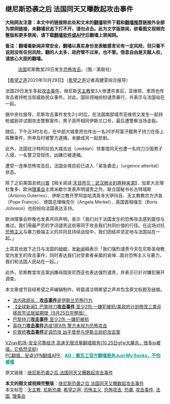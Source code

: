  <h2>继尼斯恐袭之后 法国同天又曝数起攻击事件</h2> <p class="notice"><b>大陆网友注意：本文中的链接除此处和文末的<a href="https://github.com/bannedbook/fanqiang" >翻墙</a>软件下载和<a href="https://github.com/killgcd/justmysocks/blob/master/README.md">翻墙推荐</a>链接外全部为禁网链接，未翻墙状态下打不开，请勿点击。此为文字版禁闻，欲看图文视频完整版和更多禁闻，请下载<a href="https://github.com/bannedbook/fanqiang">翻墙软件或APP</a>后翻墙上禁闻网。</p><p>备注：翻墙看新闻非常安全，翻墙以真实身份发表敏感言论有一定风险，但只看不说则没有任何风险，翻的人太多，政府管不过来，也不管。信息自由是天赋人权，请放心大胆的翻墙。</b></p>  <div class="entry"> <figure><figcaption><a href="https://www.bannedbook.org/bnews/tag/%e6%b3%95%e5%9b%bd/" class="st_tag internal_tag" rel="tag" title="标签 法国 下的日志">法国</a>尼斯教堂29日发生<a href="https://www.bannedbook.org/bnews/tag/%E6%81%90%E6%80%96%E6%94%BB%E5%87%BB/" class="st_tag internal_tag" rel="tag" title="标签 恐怖攻击 下的日志">恐怖攻击</a>。（图／美联社）</figcaption></figure> <p>【<span class='wp_keywordlink_affiliate'><a href="https://www.soundofhope.org" title="希望之声" target="_blank">希望之声</a></span>2020年10月29日】（<a href="https://www.bannedbook.org/bnews/tag/%e5%b8%8c%e6%9c%9b%e4%b9%8b%e5%a3%b0/" class="st_tag internal_tag" rel="tag" title="标签 希望之声 下的日志">希望之声</a>记者高健雯综合报导）</p> <p>法国29日发生多起<a href="https://www.bannedbook.org/bnews/tag/%E6%94%BB%E5%87%BB%E4%BA%8B%E4%BB%B6/" class="st_tag internal_tag" rel="tag" title="标签 攻击事件 下的日志">攻击事件</a>，继尼斯<a href="https://www.bannedbook.org/bnews/tag/%e5%a4%a9%e4%b8%bb%e6%95%99/" class="st_tag internal_tag" rel="tag" title="标签 天主教 下的日志">天主教</a>堂3人惨遭杀害后，亚维侬、里昂也传攻击者持枪当街威胁民众事件。对此，国际领袖纷纷谴责暴行，并表示与法国站在一起。</p> <p>据中央社报导，尼斯攻击事件发生2小时后，在法国南部城市亚维侬又发生一起持枪威胁并试图攻击警察案件，男子高呼相同伊斯兰口号，最后遭警察当场击毙。</p> <p>随后，下午近3时左右，在中部大城里昂也传出一名26岁阿富汗籍男子持刀在街上挥舞事件，所幸及时被警方逮捕，未酿成另一起悲剧。</p>  <p>此外，法国驻沙特阿拉伯大城吉达（Jeddah）领事馆同天也遭一名持刀沙国男子入侵，一名警卫受轻伤，凶嫌已被逮捕。</p> <p>遭受一连串恐怖攻击后，法国全境目前已进入「紧急袭击」（urgence attentat）状态。</p> <p>除了之前美国总统<span class='wp_keywordlink'><a href="https://www.bannedbook.org/bnews/comments/20200816/1381118.html" title="天目所见：川普将再赢总统大选 共和党掌参众两院" target="_blank">川普</a></span>【相关阅读:<a href='https://www.bannedbook.org/bnews/comments/20200816/1381123.html' target='_blank'>天目所见：武汉肺炎的两种来源</a>】、加拿大总理杜鲁多、欧洲<a href="https://www.bannedbook.org/bnews/tag/%E7%90%86%E4%BA%8B%E4%BC%9A/" class="st_tag internal_tag" rel="tag" title="标签 理事会 下的日志">理事会</a>主席米歇尔发表声明谴责之外，联合国秘书长古特瑞斯（Antonio Guterres）、伊斯兰教开罗阿兹哈清真寺大伊玛目、天主教教宗方济各（Pope Francis）、德国总理梅克尔（Angela Merkel）、英国首相强生（Boris Johnson）也纷纷向法国表达支持。</p> <p>欧洲理事会昨晚也发表共同声明，表示「我们对于法国发生的恐怖攻击感到震惊与难过。我们用最严厉的字词谴责这些等同于攻击我们共同价值的行径。在这场对抗<a href="https://www.bannedbook.org/bnews/tag/%e6%81%90%e6%80%96%e4%b8%bb%e4%b9%89/" class="st_tag internal_tag" rel="tag" title="标签 恐怖主义 下的日志">恐怖主义</a>与暴力极端主义的共同且持续战役中，我们团结并坚定地与法国站在一起。」</p>  <p>土耳其也放下近日与法国的龃龉，发<span class='wp_keywordlink_affiliate'><a href="https://www.bannedbook.org/" title="新闻">新闻</a></span>稿表示「我们强烈谴责今天在尼斯圣母教堂内发生的攻击事件，同时表达我们对受害者亲属的哀悼&#8230;面对恐怖主义与暴力，我们和法国人民站在一起。」</p> <p>此外，尼斯教堂攻击案凶嫌母国突尼西亚也表达强烈谴责，并表示已针对嫌犯展开调查。</p> <p>本文章或节目经希望之声编辑制作，转载请注明希望之声并包含原文标题及链接。</p> <ul class='op-related-articles' title='相关阅读'> <li><a href='https://www.bannedbook.org/bnews/bannedvideo/20200927/1403776.html' target='_blank'>法内政部长：<b>攻击事件</b>是伊斯兰恐怖行为</a></li> <li><a href='https://www.bannedbook.org/bnews/bannedvideo/20200926/1403444.html' target='_blank'>【全球新闻】巴黎持刀<b>攻击事件</b> 至少2伤 一嫌犯被抓/美政府计划修改三类非移民签证居留期限（9月25日完整版）</a></li> <li><a href='https://www.bannedbook.org/bnews/bannedvideo/20200926/1403336.html' target='_blank'>巴黎持刀<b>攻击事件</b> 至少2伤  一嫌犯被抓</a></li> <li><a href='https://www.bannedbook.org/bnews/baitai/20200627/1351231.html' target='_blank'>英持刀<b>攻击事件</b>造成1死6伤 警方未视为恐怖攻击</a></li> <li><a href='https://www.bannedbook.org/bnews/worldnews/20191130/1232410.html' target='_blank'>伦敦桥<b>攻击事件</b>定调恐攻 凶手曾参与伊斯兰组织攻击案</a></li> </ul> <p class="texttj"> <a href="https://www.bannedbook.org/forum23/topic22702.html" target="_blank">V2ray机场-安全可靠经济 高速无限流量翻墙服务(10.25日gfw大屠杀，很多ip被墙，它依然坚挺)</a><br/> <a href="https://github.com/bannedbook/fanqiang/wiki/%E7%A6%81%E9%97%BB%E7%BD%91%E5%AE%89%E5%8D%93%E7%BF%BB%E5%A2%99%E6%96%B0%E9%97%BBAPP" target="_blank">PC翻墙、安卓VPN翻墙APP</a>、<span onclick="window.open('https://github.com/killgcd/justmysocks/blob/master/README.md')" style="font-weight:bold;color:#00A191;cursor:pointer;text-decoration:underline;outline:none">AD：搬瓦工官方翻墙服务Just My Socks，不怕被墙</span></p><p>原文链接：<a class="src_link"  href="https://www.soundofhope.org/post/437497" target="_blank">继尼斯恐袭之后 法国同天又曝数起攻击事件</a></p> <a name='sharetosocial'></a>       <div><b>本文的图文或视频完整版</b>：<a href='https://www.bannedbook.org/bnews/comments/20201030/1422780.html'>继尼斯恐袭之后 法国同天又曝数起攻击事件</a></div>  </div><!--END ENTRY--> <div class="postfooter"> <div>本文标签：<a href="https://www.bannedbook.org/bnews/tag/%e5%a4%a9%e4%b8%bb%e6%95%99/" rel="tag">天主教</a>, <a href="https://www.bannedbook.org/bnews/tag/%e5%b0%bc%e6%96%af%e6%81%90%e8%a2%ad/" rel="tag">尼斯恐袭</a>, <a href="https://www.bannedbook.org/bnews/tag/%e5%b8%8c%e6%9c%9b%e4%b9%8b%e5%a3%b0/" rel="tag">希望之声</a>, <a href="https://www.bannedbook.org/bnews/tag/%e6%81%90%e6%80%96%e4%b8%bb%e4%b9%89/" rel="tag">恐怖主义</a>, <a href="https://www.bannedbook.org/bnews/tag/%E6%81%90%E6%80%96%E6%94%BB%E5%87%BB/" rel="tag">恐怖攻击</a>, <a href="https://www.bannedbook.org/bnews/tag/%e6%81%90%e8%a2%ad/" rel="tag">恐袭</a>, <a href="https://www.bannedbook.org/bnews/tag/%E6%94%BB%E5%87%BB%E4%BA%8B%E4%BB%B6/" rel="tag">攻击事件</a>, <a href="https://www.bannedbook.org/bnews/tag/%e6%b3%95%e5%9b%bd/" rel="tag">法国</a>, <a href="https://www.bannedbook.org/bnews/tag/%E7%90%86%E4%BA%8B%E4%BC%9A/" rel="tag">理事会</a></div>  </div><!--END POSTFOOTER--> 